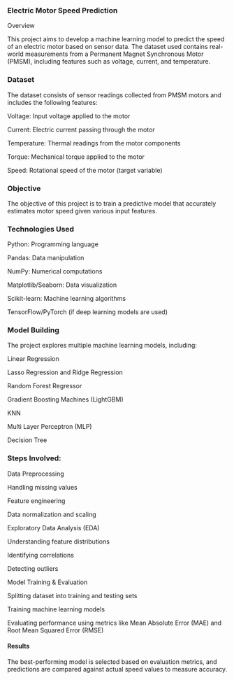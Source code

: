 ### Electric Motor Speed Prediction

Overview

This project aims to develop a machine learning model to predict the speed of an electric motor based on sensor data. The dataset used contains real-world measurements from a Permanent Magnet Synchronous Motor (PMSM), including features such as voltage, current, and temperature.

### Dataset

The dataset consists of sensor readings collected from PMSM motors and includes the following features:

Voltage: Input voltage applied to the motor

Current: Electric current passing through the motor

Temperature: Thermal readings from the motor components

Torque: Mechanical torque applied to the motor

Speed: Rotational speed of the motor (target variable)

### Objective

The objective of this project is to train a predictive model that accurately estimates motor speed given various input features.

### Technologies Used

Python: Programming language

Pandas: Data manipulation

NumPy: Numerical computations

Matplotlib/Seaborn: Data visualization

Scikit-learn: Machine learning algorithms

TensorFlow/PyTorch (if deep learning models are used)

### Model Building

The project explores multiple machine learning models, including:

Linear Regression

Lasso Regression and Ridge Regression

Random Forest Regressor

Gradient Boosting Machines (LightGBM)

KNN

Multi Layer Perceptron (MLP)

Decision Tree

### Steps Involved:

Data Preprocessing

Handling missing values

Feature engineering

Data normalization and scaling

Exploratory Data Analysis (EDA)

Understanding feature distributions

Identifying correlations

Detecting outliers

Model Training & Evaluation

Splitting dataset into training and testing sets

Training machine learning models

Evaluating performance using metrics like Mean Absolute Error (MAE) and Root Mean Squared Error (RMSE)

#### Results

The best-performing model is selected based on evaluation metrics, and predictions are compared against actual speed values to measure accuracy.
